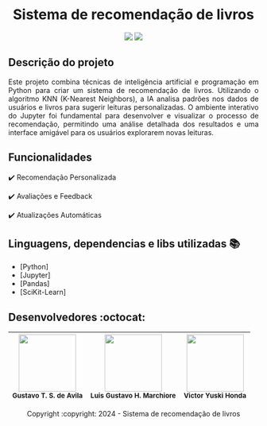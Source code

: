 <div align="center">
<h1>Sistema de recomendação de livros</h1> 
</div>

<p align="center">
  <img src="https://img.shields.io/static/v1?label=python&message=framework&color=blue&style=for-the-badge&logo=jupyter"/>
  <img src="http://img.shields.io/static/v1?label=STATUS&message=EM%20DESENVOLVIMENTO&color=RED&style=for-the-badge"/>
</p>

## Descrição do projeto 

<p align="justify" id="descrição-do-projeto">
  Este projeto combina técnicas de inteligência artificial e programação em Python para criar um sistema de recomendação de livros. Utilizando o algoritmo KNN (K-Nearest Neighbors), a IA analisa padrões nos dados de usuários e livros para sugerir leituras personalizadas. O ambiente interativo do Jupyter foi fundamental para desenvolver e visualizar o processo de recomendação, permitindo uma análise detalhada dos resultados e uma interface amigável para os usuários explorarem novas leituras.
</p>

## Funcionalidades

:heavy_check_mark: Recomendação Personalizada  

:heavy_check_mark: Avaliações e Feedback  

:heavy_check_mark: Atualizações Automáticas  

## Linguagens, dependencias e libs utilizadas :books:

- [Python]
- [Jupyter]
- [Pandas]
- [SciKit-Learn]

## Desenvolvedores :octocat:

| <img src="https://media.licdn.com/dms/image/C4D03AQHVYFXl6O46FA/profile-displayphoto-shrink_200_200/0/1661376781251?e=1718841600&v=beta&t=SjJQJZvJPCcbiI4ULDFJ-_cM0M0c1k2RScygDwS0K6s" width=115><br><sub>Gustavo T. S. de Avila</sub> |  <img src="https://media.licdn.com/dms/image/D4D35AQFNWdJluC9jmw/profile-framedphoto-shrink_200_200/0/1699279983952?e=1714158000&v=beta&t=MFT5UTGClw2j0SaSu07IUNGAJ2dz4Y5CRPFdymMQO5M" width=115><br><sub>Luis Gustavo H. Marchiore</sub> |  <img src="https://media.licdn.com/dms/image/D4D03AQFOm9qcbELREA/profile-displayphoto-shrink_200_200/0/1698448871087?e=1718841600&v=beta&t=s0fbpoq3yKKR4q-7u4jfW3g1lryuTseyZ9Ph0EWnp08" width=115><br><sub>Victor Yuski Honda</sub> |
| :---: | :---: | :---: 

<div align="center">
Copyright :copyright: 2024 - Sistema de recomendação de livros
</div>
